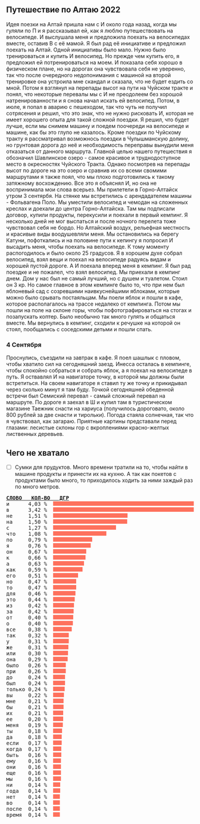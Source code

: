 ## Путешествие по Алтаю 2022
Идея поезки на Алтай пришла нам с И около года назад, когда мы гуляли по П и я рассказывал ей, как я люблю
путешествовать на велосипеде. И выслушала меня и предложила поехать на велосипедах вместе, оставив В с её мамой. Я был рад её
инициативе и предложил поехать на Алтай.
Одной инициативы было мало. Нужно было тренироваться и купить И велосипед. Но прежде чем купить его, я предложил ей
потренироваться на моем. И показала себя хорошо в физическом плане, но на дорогах она чувствовала себя не уверенно, так что после
очередного недопонимания с машиной на второй тренировке она устроила мне скандал и сказала, что не будет ездить со мной. Потом я
взглянул на перепады высот на пути на Чуйском тракте и понял, что некоторые перевалы мы с И не преодолеем без хорошой
натренированности и я снова начал искать ей велосипед. Потом, в июле, я попал в аварию  с пешеходом, так что чуть не получил
сотрясения и решил, что это знак, что не нужно рисковать И, которая не имеет хорошего опыта для такой сложной поездки.
Я решил, что будет лучше, если мы снимем машину и поедем поочереди на велосипеде и машине, как бы это глупо не казалось.
Кроме поездки по Чуйскому тракту я рассматривал возможнось поездки в Чулышманскую долину, но грунтовая дорога до неё и необходимость
переправы вынудили меня отказаться от данного маршрута.
Главной целью нашего путешествия я обозначил Шавлинское озеро - самое красивое и труднодоступное место в окресностях Чуйского Тракта.
Однако посмотрев на перепады высот по дороге на это озеро и сравнив их со всеми свомими маршрутами я также поял, что мы плохо 
подготовились к такому затяжному восхождению. Все это я объяснял И, но она не воспринимала мои слова всерьез.
Мы прилетели в Горно-Алтайск утром 3 сентярбя. На стянке мы встретились с арендадателем машины - Фольвагена Поло. Мы уместили велосипед и чемодан
на сложенных креслах и доехали до центра Горно-Алтайска. Там мы подписали договор, купили продукты, перекусили и поехали в первый кемпинг.
Я несколько дней не мог выспаться и после ночного перелета тоже чувствовал себя не бордо. Но Алтайский воздух, рельефная местность и 
красивые виды воодушевляли меня. Мы остановились на берегу Катуни, пофоткались и на половине пути к кепингу я попросил И высадить 
меня, чтобы поехать на велосипеде. К тому моменту распогодилось и было около 25 градусов. Я в хорошем духе собрал велосипед, взял 
вещи и поехал на велосипеде радуясь видам и хорошей пустой дороге. А И поехала вперед меня в кемпинг. Я был рад поездке и не 
пожалел, что взял велосипед. 
Мы приехали в кемпинг днем. Дом у нас был не самый лучший, но с душем и туалетом. Стоил он 3 кр. Но самое главное в этом кемпинге 
было то, что при нем был яблоневый сад с созревшими наивкуснейшими яблоками, которые можно было срывать постаяльцам. Мы поели яблок и 
пошли в кафе, которое располагалось на трассе недалеко от кемпинга. Потом мы пошли на поле на склоне горы, чтобы пофотографироваться 
на стогах и позапускать коптер. Было необычно так много гулять и общаться вместе. Мы вернулись в кемпинг, сходили к речушке на 
которой он стоял, пообщались с соседскими детьми и пошли спать.
### 4 Сентября
Проснулись, съездили на завтрак в кафе. Я поел шашлык с пловом, чтобы хватило сил на сегодняшний заезд. Инесса осталась в кемпинге, 
чтобы спокойно собраться и собрать яблок, а я поехал на велосипеде в путь. Я оствавлял И на навигаторе точку, в которой мы 
должны были встретиться. На своем навигаторе я ставил ту же точку и прикидывал через сколько минут я там буду. Точкой сегодняшней 
обеденной встречи был Семиский перевал - самый сложный перевал на маршруте. По дороге я заехал в Ш и купил там в туристическом 
магазине Таежник снасти на хариуса (получилось дороговато, около 800 рублей за две снасти и тирольки). Погода стаяла солнечная, так 
что я чувствовал, как загараю. Приятные картины представали перед глазами: лесистые склоны гор с вкроплениями красно-желтых 
лиственных деревьев.  

## Чего не хватало
-[ ] Сумки для прудуктов. Много времени тратили на то, чтобы найти в машине продукты и принести их на кухню. А так как покетов с 
продуктами было много, то приходилось ходить за ними заждый раз по много метров.

<pre>
<b><u>СЛОВО   КОЛ-ВО   ДГР</u></b>
и      4,03 %  <img src="/img/o.jpg" height=12 width=535>
в      3,42 %  <img src="/img/o.jpg" height=12 width=453>
не     1,51 %  <img src="/img/o.jpg" height=12 width=200>
на     1,50 %  <img src="/img/o.jpg" height=12 width=199>
с      1,27 %  <img src="/img/o.jpg" height=12 width=169>
что    1,08 %  <img src="/img/o.jpg" height=12 width=143>
по     0,79 %  <img src="/img/o.jpg" height=12 width=105>
я      0,76 %  <img src="/img/o.jpg" height=12 width=101>
он     0,67 %  <img src="/img/o.jpg" height=12 width=89>
к      0,66 %  <img src="/img/o.jpg" height=12 width=87>
а      0,63 %  <img src="/img/o.jpg" height=12 width=83>
как    0,59 %  <img src="/img/o.jpg" height=12 width=79>
его    0,51 %  <img src="/img/o.jpg" height=12 width=67>
но     0,47 %  <img src="/img/o.jpg" height=12 width=62>
то     0,47 %  <img src="/img/o.jpg" height=12 width=62>
для    0,46 %  <img src="/img/o.jpg" height=12 width=60>
это    0,44 %  <img src="/img/o.jpg" height=12 width=58>
из     0,42 %  <img src="/img/o.jpg" height=12 width=56>
за     0,42 %  <img src="/img/o.jpg" height=12 width=55>
от     0,40 %  <img src="/img/o.jpg" height=12 width=54>
о      0,40 %  <img src="/img/o.jpg" height=12 width=53>
все    0,38 %  <img src="/img/o.jpg" height=12 width=50>
так    0,32 %  <img src="/img/o.jpg" height=12 width=42>
у      0,31 %  <img src="/img/o.jpg" height=12 width=42>
же     0,31 %  <img src="/img/o.jpg" height=12 width=41>
или    0,30 %  <img src="/img/o.jpg" height=12 width=40>
она    0,29 %  <img src="/img/o.jpg" height=12 width=39>
было   0,26 %  <img src="/img/o.jpg" height=12 width=34>
при    0,26 %  <img src="/img/o.jpg" height=12 width=34>
до     0,24 %  <img src="/img/o.jpg" height=12 width=32>
был    0,24 %  <img src="/img/o.jpg" height=12 width=32>
только 0,24 %  <img src="/img/o.jpg" height=12 width=31>
вы     0,22 %  <img src="/img/o.jpg" height=12 width=29>
мне    0,21 %  <img src="/img/o.jpg" height=12 width=28>
бы     0,21 %  <img src="/img/o.jpg" height=12 width=28>
их     0,21 %  <img src="/img/o.jpg" height=12 width=27>
ее     0,20 %  <img src="/img/o.jpg" height=12 width=27>
меня   0,19 %  <img src="/img/o.jpg" height=12 width=26>
ты     0,18 %  <img src="/img/o.jpg" height=12 width=24>
да     0,18 %  <img src="/img/o.jpg" height=12 width=23>
если   0,17 %  <img src="/img/o.jpg" height=12 width=23>
когда  0,17 %  <img src="/img/o.jpg" height=12 width=22>
быть   0,16 %  <img src="/img/o.jpg" height=12 width=22>
ему    0,16 %  <img src="/img/o.jpg" height=12 width=21>
они    0,16 %  <img src="/img/o.jpg" height=12 width=21>
еще    0,16 %  <img src="/img/o.jpg" height=12 width=21>
мы     0,16 %  <img src="/img/o.jpg" height=12 width=21>
ни     0,14 %  <img src="/img/o.jpg" height=12 width=19>
года   0,14 %  <img src="/img/o.jpg" height=12 width=19>
нет    0,14 %  <img src="/img/o.jpg" height=12 width=18>
во     0,14 %  <img src="/img/o.jpg" height=12 width=18>
после  0,14 %  <img src="/img/o.jpg" height=12 width=18>
время  0,14 %  <img src="/img/o.jpg" height=12 width=18>
</pre>
